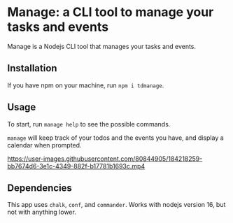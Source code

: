 # Manage: a CLI tool to manage your tasks and events

Manage is a Nodejs CLI tool that manages your tasks and events.

## Installation
If you have npm on your machine, run `npm i tdmanage`. 

## Usage
To start, run `manage help` to see the possible commands.

`manage` will keep track of your todos and the events you have, and display a calendar when prompted. 

https://user-images.githubusercontent.com/80844905/184218259-bb7674d6-3e1c-4349-882f-b17781b1693c.mp4



## Dependencies
This app uses `chalk`, `conf`, and `commander`. Works with nodejs version 16, but not with anything lower.
